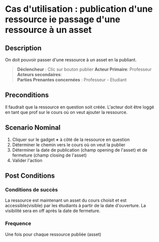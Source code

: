 
# Cas d'utilisation :  publication d'une ressource ie passage d'une ressource à un asset

##	Description

On doit pouvoir passer d'une ressource à un asset en la publiant. 

> **Déclencheur** : Clic sur bouton publier
> **Acteur Primaire**: Professeur   
> **Acteurs secondaires**:    
> **Parties Prenantes concernées** : Professeur - Etudiant   
 
 
## Preconditions

Il faudrait que la ressource en question soit créée. 
L'acteur doit être loggé en tant que prof sur le cours où on veut ajouter la ressource. 


## Scenario Nominal

1.	Cliquer sur le gadget **+** à côté de la ressource en question  
2.	Déterminer le chemin vers le cours où on veut la publier  
3.	Déterminer la date de publication (champ opening de l'asset) et de fermeture (champ closing de l'asset) 
4.	Valider l'action  

## Post Conditions
### Conditions de succès 
La ressource est maintenant un asset du cours choisit et est accessible(visible) par les étudiants à partir de la date d'ouverture. La visibilité sera en off après la date de fermeture. 

### Frequence
Une fois pour chaque ressource publiée (asset)
